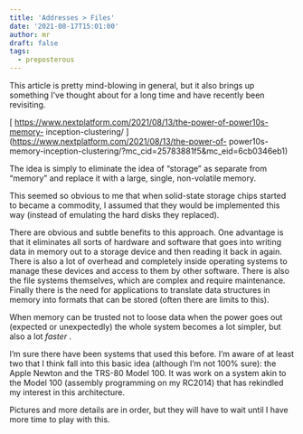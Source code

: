 ```yaml
---
title: 'Addresses > Files'
date: '2021-08-17T15:01:00'
author: mr
draft: false
tags:
  - preposterous
---
```

This article is pretty mind-blowing in general, but it also brings up
something I’ve thought about for a long time and have recently been
revisiting.

  

[ https://www.nextplatform.com/2021/08/13/the-power-of-power10s-memory-
inception-clustering/ ](https://www.nextplatform.com/2021/08/13/the-power-of-
power10s-memory-inception-clustering/?mc_cid=25783881f5&mc_eid=6cb0346eb1)

  

The idea is simply to eliminate the idea of “storage” as separate from
“memory” and replace it with a large, single, non-volatile memory.

  

This seemed so obvious to me that when solid-state storage chips started to
became a commodity, I assumed that they would be implemented this way (instead
of emulating the hard disks they replaced).

  

There are obvious and subtle benefits to this approach. One advantage is that
it eliminates all sorts of hardware and software that goes into writing data
in memory out to a storage device and then reading it back in again. There is
also a lot of overhead and completely inside operating systems to manage these
devices and access to them by other software. There is also the file systems
themselves, which are complex and require maintenance. Finally there is the
need for applications to translate data structures in memory into formats that
can be stored (often there are limits to this).

  

When memory can be trusted not to loose data when the power goes out (expected
or unexpectedly) the whole system becomes a lot simpler, but also a lot
_faster_ .

  

I’m sure there have been systems that used this before. I’m aware of at least
two that I think fall into this basic idea (although I’m not 100% sure): the
Apple Newton and the TRS-80 Model 100. It was work on a system akin to the
Model 100 (assembly programming on my RC2014) that has rekindled my interest
in this architecture.

  

Pictures and more details are in order, but they will have to wait until I
have more time to play with this.

